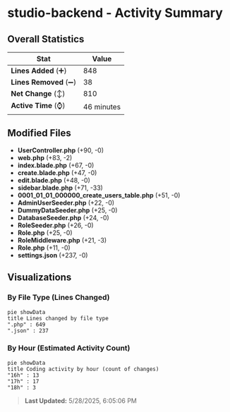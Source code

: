 # studio-backend - Activity Summary 

## Overall Statistics

| Stat                   | Value                                                             |
| ---------------------- | ----------------------------------------------------------------- |
| **Lines Added** (➕)   | 848                                          |
| **Lines Removed** (➖) | 38                                        |
| **Net Change** (↕)    | 810                |
| **Active Time** (⌚)   | 46 minutes |


## Modified Files
- **UserController.php** (+90, -0)
- **web.php** (+83, -2)
- **index.blade.php** (+67, -0)
- **create.blade.php** (+47, -0)
- **edit.blade.php** (+48, -0)
- **sidebar.blade.php** (+71, -33)
- **0001_01_01_000000_create_users_table.php** (+51, -0)
- **AdminUserSeeder.php** (+22, -0)
- **DummyDataSeeder.php** (+25, -0)
- **DatabaseSeeder.php** (+24, -0)
- **RoleSeeder.php** (+26, -0)
- **Role.php** (+25, -0)
- **RoleMiddleware.php** (+21, -3)
- **Role.php** (+11, -0)
- **settings.json** (+237, -0)

## Visualizations

### By File Type (Lines Changed)

```mermaid
pie showData
title Lines changed by file type
".php" : 649
".json" : 237
```

### By Hour (Estimated Activity Count)

```mermaid
pie showData
title Coding activity by hour (count of changes)
"16h" : 13
"17h" : 17
"18h" : 3
```


> **Last Updated:** 5/28/2025, 6:05:06 PM